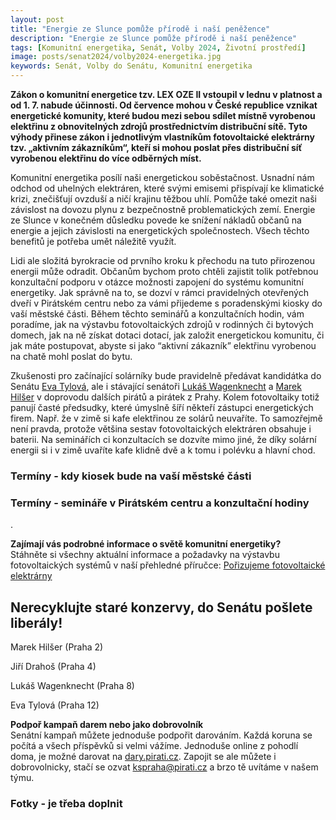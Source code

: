 ```yaml
---
layout: post
title: "Energie ze Slunce pomůže přírodě i naší peněžence"
description: "Energie ze Slunce pomůže přírodě i naší peněžence"
tags: [Komunitní energetika, Senát, Volby 2024, Životní prostředí]
image: posts/senat2024/volby2024-energetika.jpg
keywords: Senát, Volby do Senátu, Komunitní energetika
---
```


**Zákon o komunitní energetice tzv. LEX OZE II vstoupil v lednu v platnost a od 1. 7. nabude účinnosti. Od července mohou v České republice vznikat energetické komunity, které budou mezi sebou sdílet místně vyrobenou elektřinu z obnovitelných zdrojů prostřednictvím distribuční sítě. Tyto výhody přinese zákon i jednotlivým vlastníkům fotovoltaické elektrárny tzv. „aktivním zákazníkům“, kteří si mohou poslat přes distribuční síť vyrobenou elektřinu do více odběrných míst.**

Komunitní energetika posílí naši energetickou soběstačnost. Usnadní nám odchod od uhelných elektráren, které svými emisemi přispívají ke klimatické krizi, znečišťují ovzduší a ničí krajinu těžbou uhlí. Pomůže také omezit naši závislost na dovozu plynu z bezpečnostně problematických zemí. Energie ze Slunce v konečném důsledku povede ke snížení nákladů občanů na energie a jejich závislosti na energetických společnostech. Všech těchto benefitů je potřeba umět náležitě využít.

Lidi ale složitá byrokracie od prvního kroku k přechodu na tuto přirozenou energii může odradit. Občanům bychom proto chtěli zajistit tolik potřebnou konzultační podporu v otázce možnosti zapojení do systému komunitní energetiky. Jak správně na to, se dozví v rámci pravidelných otevřených dveří v Pirátském centru nebo za vámi přijedeme s poradenskými kiosky do vaší městské části. Během těchto seminářů a konzultačních hodin, vám poradíme, jak na výstavbu fotovoltaických zdrojů v rodinných či bytových domech, jak na ně získat dotaci dotací, jak založit energetickou komunitu, či jak máte postupovat, abyste si jako “aktivní zákazník” elektřinu vyrobenou na chatě mohl poslat do bytu.

Zkušenosti pro začínající solárníky bude pravidelně předávat kandidátka do Senátu [Eva Tylová](https://praha.pirati.cz/lide/eva-tylova.html), ale i stávající senátoři [Lukáš Wagenknecht](https://praha.pirati.cz/lide/lukas-wagenknecht.html) a [Marek Hilšer](https://www.marekhilser.cz/) v doprovodu dalších pirátů a pirátek z Prahy. Kolem fotovoltaiky totiž panují časté předsudky, které úmyslně šíří někteří zástupci energetických firem. Např. že v zimě si kafe elektřinou ze solárů neuvaříte. To samozřejmě není pravda, protože většina sestav fotovoltaických elektráren obsahuje i baterii.  Na seminářích ci konzultacích se dozvíte mimo jiné, že díky solární energii si i v zimě uvaříte kafe klidně dvě a k tomu i polévku a hlavní chod.


### Termíny - kdy kiosek bude na vaší městské části</h3>

### Termíny - semináře v Pirátském centru a konzultační hodiny</h3> 

<p>.</p> 


<div class="inline-flex flex-col sm:flex-row space-y-8 sm:space-y-0 sm:space-x-8">
  <div class="inline-flex flex-col space-y-2">
    <span class="alert alert--black">
      <i class="alert__icon ico--pirati"></i>
      <span><b>Zajímají vás podrobné informace o světě komunitní energetiky?</b><br />
Stáhněte si všechny aktuální informace a požadavky na výstavbu fotovoltaických systémů v naší přehledné příručce: <a href="https://fve.pirati.cz/">Pořizujeme fotovoltaické elektrárny</a>
</span>
    </span>
  </div>
</div>


<h2>Nerecyklujte staré konzervy, do Senátu pošlete liberály!</h2>

Marek Hilšer (Praha 2)

Jiří Drahoš (Praha 4)

Lukáš Wagenknecht (Praha 8)

Eva Tylová (Praha 12) 

<div class="inline-flex flex-col sm:flex-row space-y-8 sm:space-y-0 sm:space-x-8">
  <div class="inline-flex flex-col space-y-2">
    <span class="alert alert--black">
      <i class="alert__icon ico--pirati"></i>
      <span><b>Podpoř kampaň darem nebo jako dobrovolník </b><br />
Senátní kampaň můžete jednoduše podpořit darováním. Každá koruna se počítá a všech příspěvků si velmi vážíme. Jednoduše online z pohodlí doma, je možné darovat na <a href="http://dary.pirati.cz">dary.pirati.cz</a>. Zapojit se ale můžete i dobrovolnicky, stačí se ozvat <a href="mailto:kspraha@pirati.cz">kspraha@pirati.cz</a> a brzo tě uvítáme v našem týmu.
</span>
    </span>
  </div>
</div>

### Fotky - je třeba doplnit



